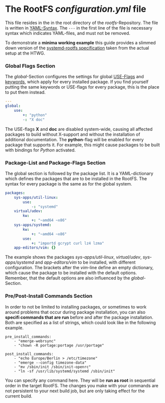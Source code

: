 # The RootFS ***configuration.yml*** file
This file resides in the in the root directory of the 
*rootfs*-Repository. The file is written in [YAML-Syntax](http://yaml.org/). The
`---` in the first line of the file is necessary syntax which indicates
YAML-files, and must not be removed.

To demonstrate a **minima working example** this guide provides a slimmed down
version of the [systemd-rootfs
specification](examples/systemd/configuration.yml) taken from the actual setup
at the HTWG.

### Global Flags Section
The *global*-Section configures the settings for global
[USE-Flags](../../background/common/terminology.md#USE-flags) and 
[keywords](../../background/common/terminology.md#keywords), which apply for every
installed package. If you find yourself putting the same keywords or USE-flags
for every package, this is the place to put them instead.

```yaml
---
global:
    use:
        +: "python"
        -: "X doc"
```
The USE-flags **X** and **doc** are disabled system-wide, causing all affected
packages to build without X-support and without the installation of additional
documentation. The **python**-flag will be enabled for every package that
supports it. For example, this might cause packages to be built with bindings
for *Python* activated.


### Package-List and Package-Flags Section
The global section is followed by the package list. It is a YAML-dictionary
which defines the packages that are to be installed in the RootFS. The syntax
for every package is the same as for the global system.
```yaml
packages:
    sys-apps/util-linux:
        use:
            -: "systemd"
    virtual/udev:
        kw:
            +: "~amd64 ~x86"
    sys-apps/systemd:
        kw:
            +: "~amd64 ~x86"
        use: 
            +: "importd gcrypt curl lz4 lzma"
    app-editors/vim: {}
```
The example shows the packages *sys-apps/util-linux*, *virtual/udev*,
*sys-apps/systemd* and *app-editors/vim* to be installed, with different
configuration. The brackets after the *vim*-line define an empty dictionary,
which cause the package to be installed with the default options. Remember, that
the default options are also influenced by the *global*-Section.

### Pre/Post-Install Commands Section
In order to not be limited to installing packages, or sometimes to work around
problems that occur during package installation, you can also **specifi
commands that are run** before and after the package installation. Both are
specified as a list of strings, which could look like in the following example.
```
pre_install_commands:
    - "emerge-webrsync"
    - "chown -R portage:portage /usr/portage"

post_install_commands:
    - "echo Europe/Berlin > /etc/timezone"
    - "emerge --config timezone-data"
    - "mv /sbin/init /sbin/init-openrc"
    - "ln -sf /usr/lib/systemd/systemd /sbin/init"
```
You can specify any command here. They will be **run as root** in sequential
order in the target RootFS. The changes you make with your commands are not
persistent to your next build job, but are only taking effect for the current
build.

